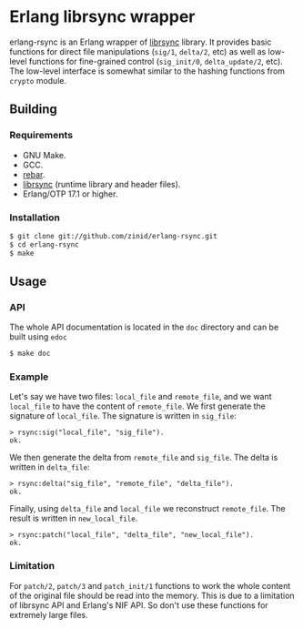 Erlang librsync wrapper
========================

erlang-rsync is an Erlang wrapper of [librsync](http://librsync.sourcefrog.net)
library. It provides basic functions for direct file manipulations
(`sig/1`, `delta/2`, etc) as well as low-level functions
for fine-grained control (`sig_init/0`, `delta_update/2`, etc).
The low-level interface is somewhat similar to the hashing functions
from `crypto` module.

Building
--------

### Requirements

- GNU Make.
- GCC.
- [rebar](https://github.com/rebar/rebar).
- [librsync](http://librsync.sourcefrog.net) (runtime library and header files).
- Erlang/OTP 17.1 or higher.

### Installation

```sh
$ git clone git://github.com/zinid/erlang-rsync.git
$ cd erlang-rsync
$ make
```

Usage
-----

### API

The whole API documentation is located in the `doc` directory and can be built
using `edoc`

```sh
$ make doc
```

### Example

Let's say we have two files: `local_file` and `remote_file`, and we want `local_file`
to have the content of `remote_file`.
We first generate the signature of `local_file`. The signature is written in `sig_file`:
```
> rsync:sig("local_file", "sig_file").
ok.
```
We then generate the delta from `remote_file` and `sig_file`.
The delta is written in `delta_file`:
```
> rsync:delta("sig_file", "remote_file", "delta_file").
ok.
```
Finally, using `delta_file` and `local_file` we reconstruct `remote_file`. The
result is written in `new_local_file`.
```
> rsync:patch("local_file", "delta_file", "new_local_file").
ok.
```

### Limitation

For `patch/2`, `patch/3` and `patch_init/1` functions to work the whole content of
the original file should be read into the memory.
This is due to a limitation of librsync API and Erlang's NIF API.
So don't use these functions for extremely large files.
